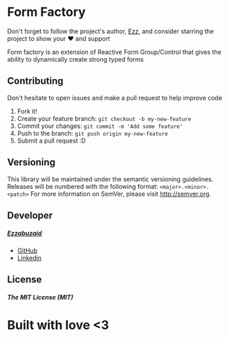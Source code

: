 # Form Factory

Don't forget to follow the project's author, [Ezz](https://github.com/ezzabuzaid), and consider starring the project to show your ❤️ and support

Form factory is an extension of Reactive Form Group/Control that gives the ability to dynamically create strong typed forms




## Contributing
Don't hesitate to open issues and make a pull request to help improve code
1.  Fork it!
2.  Create your feature branch: `git checkout -b my-new-feature`
3.  Commit your changes: `git commit -m 'Add some feature'`
4.  Push to the branch: `git push origin my-new-feature`
5.  Submit a pull request :D
  
## Versioning

This library will be maintained under the semantic versioning guidelines.
Releases will be numbered with the following format:
`<major>.<minor>.<patch>`
For more information on SemVer, please visit http://semver.org.

## Developer
##### [Ezzabuzaid](mailto:ezzabuzaid@hotmail.com)
- [GitHub](https://github.com/ezzabuzaid)
- [Linkedin](https://www.linkedin.com/in/ezzabuzaid)

## License
##### The MIT License (MIT)

# Built with love <3
<!--stackedit_data:
eyJoaXN0b3J5IjpbLTExMDk3NjkxMDQsMTA2NjA1NDc0Miw3MT
U5NDg2MTAsLTEzNDA3ODE2MjldfQ==
-->